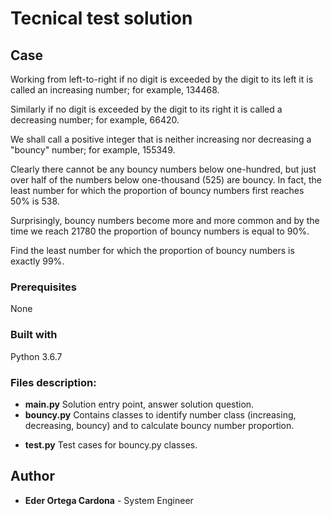 # Tecnical test solution

## Case
Working from left-to-right if no digit is exceeded by the digit to its left it is called an increasing number; for example, 134468.

Similarly if no digit is exceeded by the digit to its right it is called a decreasing number; for example, 66420.

We shall call a positive integer that is neither increasing nor decreasing a "bouncy" number; for example, 155349.

Clearly there cannot be any bouncy numbers below one-hundred, but just over half of the numbers below one-thousand (525) are bouncy. In fact, the least number for which the proportion of bouncy numbers first reaches 50% is 538.

Surprisingly, bouncy numbers become more and more common and by the time we reach 21780 the proportion of bouncy numbers is equal to 90%.

Find the least number for which the proportion of bouncy numbers is exactly 99%.

### Prerequisites
None

### Built with
Python 3.6.7

### Files description:

* **main.py** 
  Solution entry point, answer solution question.
* **bouncy.py**
  Contains classes to identify number class (increasing, decreasing, bouncy) and to calculate bouncy number proportion.
- **test.py**
  Test cases for bouncy.py classes.

## Author

* **Eder Ortega Cardona** - System Engineer